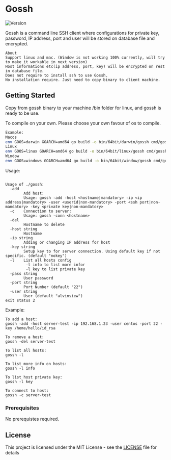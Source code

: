 # Gossh

![Version](https://img.shields.io/github/release/alvinsiew/gossh.svg?style=flat)

Gossh is a command line SSH client where configurations for private key, password, IP address, port and user will be stored on database file and encrypted.



```text
About
Support linux and mac. (Window is not working 100% currently, will try to make it workable in next version)
Host informations etc(ip address, port, key) will be encrypted on rest in database file.
Does not require to install ssh to use Gossh.
No installation require. Just need to copy binary to client machine.
```

## Getting Started

Copy from gossh binary to your machine /bin folder for linux, and gossh is ready to be use.

To compile on your own. Please choose your own favour of os to compile.

```bash
Example:
Macos
env GOOS=darwin GOARCH=amd64 go build -o bin/64bit/darwin/gossh cmd/gossh/main.go
Linux
env GOOS=linux GOARCH=amd64 go build -o bin/64bit/linux/gossh cmd/gossh/main.go
Window
env GOOS=windows GOARCH=amd64 go build -o bin/64bit/window/gossh cmd/gossh/main.go
```

Usage:

```golang

Usage of ./gossh:
  -add
        Add host:
        Usage: gossh -add -host <hostname|mandatory> -ip <ip address|mandatory> -user <userid|non-mandatory> -port <ssh port|non-mandatory> -key <private key|non-mandatory>
  -c    Connection to server:
        Usage: gossh -conn <hostname>
  -del
        Hostname to delete
  -host string
        Hostname
  -ip string
        Adding or changing IP address for host
  -key string
        Setup key to for server connection. Using default key if not specific. (default "nokey")
  -l    List all hosts config
         -l info to list more infor
         -l key to list private key
  -pass string
        User password
  -port string
        Port Number (default "22")
  -user string
        User (default "alvinsiew")
exit status 2

```

Example:

```golang
To add a host:
gossh -add -host server-test -ip 192.168.1.23 -user centos -port 22 -key /home/hello/id_rsa

To remove a host:
gossh -del server-test

To list all hosts:
gossh -l

To list more info on hosts:
gossh -l info

To list host private key:
gossh -l key

To connect to host:
gossh -c server-test
```

### Prerequisites

No prerequistes required.

## License

This project is licensed under the MIT License - see the [LICENSE](LICENSE) file for details

